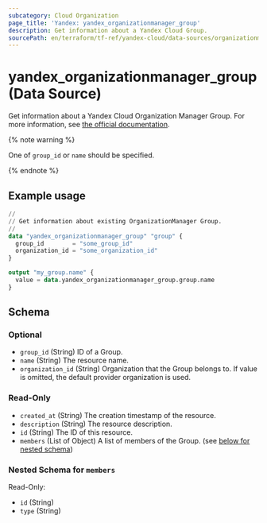 ```yaml
---
subcategory: Cloud Organization
page_title: 'Yandex: yandex_organizationmanager_group'
description: Get information about a Yandex Cloud Group.
sourcePath: en/terraform/tf-ref/yandex-cloud/data-sources/organizationmanager_group.md
---
```


# yandex_organizationmanager_group (Data Source)

Get information about a Yandex Cloud Organization Manager Group. For more information, see [the official documentation](https://yandex.cloud/docs/organization/manage-groups).

{% note warning %}

One of `group_id` or `name` should be specified.

{% endnote %}


## Example usage

```terraform
//
// Get information about existing OrganizationManager Group.
//
data "yandex_organizationmanager_group" "group" {
  group_id        = "some_group_id"
  organization_id = "some_organization_id"
}

output "my_group.name" {
  value = data.yandex_organizationmanager_group.group.name
}
```

<!-- schema generated by tfplugindocs -->
## Schema

### Optional

- `group_id` (String) ID of a Group.
- `name` (String) The resource name.
- `organization_id` (String) Organization that the Group belongs to. If value is omitted, the default provider organization is used.

### Read-Only

- `created_at` (String) The creation timestamp of the resource.
- `description` (String) The resource description.
- `id` (String) The ID of this resource.
- `members` (List of Object) A list of members of the Group. (see [below for nested schema](#nestedatt--members))

<a id="nestedatt--members"></a>
### Nested Schema for `members`

Read-Only:

- `id` (String)
- `type` (String)
